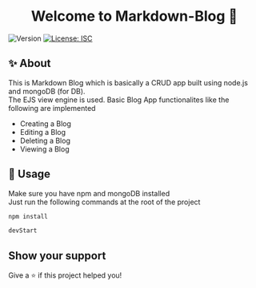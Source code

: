 <h1 align="center">Welcome to Markdown-Blog 👋</h1>
<p>
  <img alt="Version" src="https://img.shields.io/badge/version-1.0.0-blue.svg?cacheSeconds=2592000" />
  <a href="#" target="_blank">
    <img alt="License: ISC" src="https://img.shields.io/badge/License-ISC-yellow.svg" />
  </a>
</p>

## ✨ About

<p> This is Markdown Blog which is basically a CRUD app built using node.js and mongoDB (for DB).<br>
  The EJS view engine is used. Basic Blog App functionalites like the following are implemented
<ul>
  <li>Creating a Blog</li>
  <li>Editing a Blog</li>
  <li>Deleting a Blog</li>
  <li>Viewing a Blog</li>
</ul>
</p>

## 🚀 Usage

<p>Make sure you have npm and mongoDB installed<br>
Just run the following commands at the root of the project</p>

```sh
npm install

devStart
```

## Show your support

Give a ⭐️ if this project helped you!

